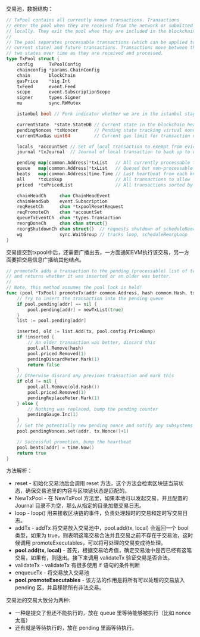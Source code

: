 交易池，数据结构：

```go
// TxPool contains all currently known transactions. Transactions
// enter the pool when they are received from the network or submitted
// locally. They exit the pool when they are included in the blockchain.
//
// The pool separates processable transactions (which can be applied to the
// current state) and future transactions. Transactions move between those
// two states over time as they are received and processed.
type TxPool struct {
    config      TxPoolConfig
    chainconfig *params.ChainConfig
    chain       blockChain
    gasPrice    *big.Int
    txFeed      event.Feed
    scope       event.SubscriptionScope
    signer      types.Signer
    mu          sync.RWMutex

    istanbul bool // Fork indicator whether we are in the istanbul stage.

    currentState  *state.StateDB // Current state in the blockchain head
    pendingNonces *txNoncer      // Pending state tracking virtual nonces
    currentMaxGas uint64         // Current gas limit for transaction caps

    locals  *accountSet // Set of local transaction to exempt from eviction rules
    journal *txJournal  // Journal of local transaction to back up to disk

    pending map[common.Address]*txList   // All currently processable transactions
    queue   map[common.Address]*txList   // Queued but non-processable transactions
    beats   map[common.Address]time.Time // Last heartbeat from each known account
    all     *txLookup                    // All transactions to allow lookups
    priced  *txPricedList                // All transactions sorted by price

    chainHeadCh     chan ChainHeadEvent
    chainHeadSub    event.Subscription
    reqResetCh      chan *txpoolResetRequest
    reqPromoteCh    chan *accountSet
    queueTxEventCh  chan *types.Transaction
    reorgDoneCh     chan chan struct{}
    reorgShutdownCh chan struct{}  // requests shutdown of scheduleReorgLoop
    wg              sync.WaitGroup // tracks loop, scheduleReorgLoop
}
```

交易提交到txpool中后，还需要广播出去，一方面通知EVM执行该交易，另一方面要把交易信息广播给其他结点。

```go
// promoteTx adds a transaction to the pending (processable) list of transactions
// and returns whether it was inserted or an older was better.
//
// Note, this method assumes the pool lock is held!
func (pool *TxPool) promoteTx(addr common.Address, hash common.Hash, tx *types.Transaction) bool {
    // Try to insert the transaction into the pending queue
    if pool.pending[addr] == nil {
        pool.pending[addr] = newTxList(true)
    }
    list := pool.pending[addr]

    inserted, old := list.Add(tx, pool.config.PriceBump)
    if !inserted {
        // An older transaction was better, discard this
        pool.all.Remove(hash)
        pool.priced.Removed(1)
        pendingDiscardMeter.Mark(1)
        return false
    }
    // Otherwise discard any previous transaction and mark this
    if old != nil {
        pool.all.Remove(old.Hash())
        pool.priced.Removed(1)
        pendingReplaceMeter.Mark(1)
    } else {
        // Nothing was replaced, bump the pending counter
        pendingGauge.Inc(1)
    }
    // Set the potentially new pending nonce and notify any subsystems of the new tx
    pool.pendingNonces.set(addr, tx.Nonce()+1)

    // Successful promotion, bump the heartbeat
    pool.beats[addr] = time.Now()
    return true
}
```

方法解析：

* reset - 初始化交易池后会调用 reset 方法，这个方法会检索区块链当前状态，确保交易池里的内容与区块链状态是匹配的。
* NewTxPool - 在 NewTxPool 方法里，如果本地可以发起交易，并且配置的 Journal 目录不为空，那么从指定的目录加载交易日志。
* loop - loop\(\) 用来接收区块链的事件，负责处理超时的交易和定时写交易日志。
* addTx - addTx 将交易放入交易池中，pool.add\(tx, local\) 会返回一个 bool 类型，如果为 true，则表明这笔交易合法并且交易之前不存在于交易池，这时候调用 promoteExecutables，可以将可处理的交易变成待处理。
* **pool.add\(tx, local\)** - 首先，根据交易哈希值，确定交易池中是否已经有这笔交易，如果有，则退出。接下来调用 validateTx 验证交易是否合法。
* validateTx - validateTx 有很多使用 if 语句的条件判断
* enqueueTx - 将交易放入交易池
* **pool.promoteExecutables** - 该方法的作用是将所有可以处理的交易放入 pending 区，并且移除所有非法交易。

交易池的交易大致分为两种:

* 一种是提交了但还不能执行的，放在 queue 里等待能够被执行（比如 nonce 太高）
* 还有就是等待执行的，放在 pending 里面等待执行。



